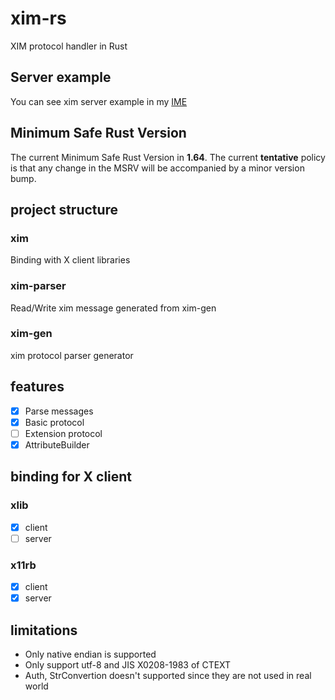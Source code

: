 # xim-rs

XIM protocol handler in Rust

## Server example

You can see xim server example in my [IME](https://github.com/Riey/kime/tree/develop/src/frontends/xim)

## Minimum Safe Rust Version

The current Minimum Safe Rust Version in **1.64**. The current **tentative** policy is that any change in the MSRV will be accompanied by a minor version bump.

## project structure

### xim

Binding with X client libraries

### xim-parser

Read/Write xim message generated from xim-gen

### xim-gen

xim protocol parser generator

## features

- [x] Parse messages
- [x] Basic protocol
- [ ] Extension protocol
- [x] AttributeBuilder

## binding for X client

### xlib

- [x] client
- [ ] server

### x11rb

- [x] client
- [x] server

## limitations

* Only native endian is supported
* Only support utf-8 and JIS X0208-1983 of CTEXT
* Auth, StrConvertion doesn't supported since they are not used in real world
